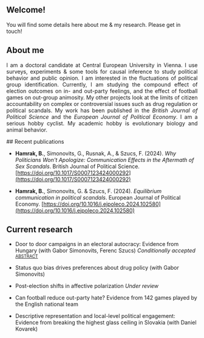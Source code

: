 ## Welcome!

You will find some details here about me & my research. Please get in touch!

## About me
<p style="text-align:justify;">
I am a doctoral candidate at Central European University in Vienna. I use surveys, experiments & some tools for causal inference to study political behavior and public opinion. I am interested in the fluctuations of political group identification. Currently, I am studying the compound effect of election outcomes on in- and out-party feelings, and the effect of football games on out-group animosity. My other projects look at the limits of citizen accountability on complex or controversial issues such as drug regulation or political scandals. My work has been published in the <em>British Journal of Political Science</em> and the <em>European Journal of Political Economy</em>. I am a serious hobby cyclist. My academic hobby is evolutionary biology and animal behavior.
 </p>
## Recent publications

- **Hamrak, B.**, Simonovits, G., Rusnak, A., & Szucs, F. (2024). *Why Politicians Won't Apologize: Communication Effects in the Aftermath of Sex Scandals*. British Journal of Political Science. [https://doi.org/10.1017/S0007123424000292](https://doi.org/10.1017/S0007123424000292)

- **Hamrak, B.**, Simonovits, G. & Szucs, F. (2024). *Equilibrium communication in political scandals*. European Journal of Political Economy. [https://doi.org/10.1016/j.ejpoleco.2024.102580](https://doi.org/10.1016/j.ejpoleco.2024.102580)

## Current research

- Door to door campaigns in an electoral autocracy: Evidence from Hungary (with Gabor Simonovits, Ferenc Szucs) <em>Conditionally accepted</em> <span style="color: grey; font-size: 0.8em;">[ABSTRACT](https://drive.google.com/file/d/1B_6bpnUp-s1sqcCgBEtd4h9qJYFajHqM/view?usp=share_link)</span>
  
- Status quo bias drives preferences about drug policy (with Gabor Simonovits) 

- Post-election shifts in affective polarization <em>Under review</em> 

- Can football reduce out-party hate? Evidence from 142 games played by the English national team 

- Descriptive representation and local-level political engagement: Evidence from breaking the highest glass ceiling in Slovakia (with Daniel Kovarek)


<!--
**bencehamrak/bencehamrak** is a ✨ _special_ ✨ repository because its `README.md` (this file) appears on your GitHub profile.

Here are some ideas to get you started:

- 🔭 I’m currently working on ...
- 🌱 I’m currently learning ...
- 👯 I’m looking to collaborate on ...
- 🤔 I’m looking for help with ...
- 💬 Ask me about ...
- 📫 How to reach me: ...
- 😄 Pronouns: ...
- ⚡ Fun fact: ...
-->
